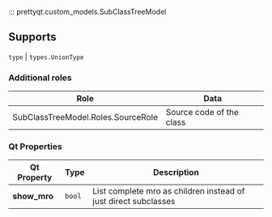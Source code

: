 ::: prettyqt.custom_models.SubClassTreeModel

## Supports

`type` | `types.UnionType`

### Additional roles

| Role                               | Data                       |
| -----------------------------------|----------------------------|
| SubClassTreeModel.Roles.SourceRole | Source code of the class   |


### Qt Properties

| Qt Property  | Type    | Description                                                     |
| -------------|---------|-----------------------------------------------------------------|
| **show_mro** | `bool`  | List complete mro as children instead of just direct subclasses |
